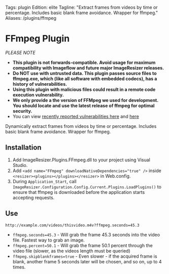 Tags: plugin
Edition: elite
Tagline: "Extract frames from videos by time or percentage. Includes basic blank frame avoidance. Wrapper for ffmpeg."
Aliases: /plugins/ffmpeg


# FFmpeg Plugin


*PLEASE NOTE*
* **This plugin is not forwards-compatible. Avoid usage for maximum compatibility with Imageflow and future major ImageResizer releases.**
* **Do NOT use with untrusted data. This plugin passes source files to ffmpeg.exe, which (like all software with embedded codecs), has a history of vulnerabilities.**
* **Using this plugin with malicious files could result in a remote code execution vulnerability.**
* **We only provide a the version of FFMpeg we used for development. You should locate and use the latest release of ffmpeg for optimal security.**
* You can view [recently reported vulnerabilities here](https://cve.mitre.org/cgi-bin/cvekey.cgi?keyword=ffmpeg) and [here](https://web.nvd.nist.gov/view/vuln/search-results?query=ffmpeg&search_type=all&cves=on)



Dynamically extract frames from videos by time or percentage. Includes basic blank frame avoidance. Wrapper for ffmpeg.

## Installation

1. Add ImageResizer.Plugins.FFmpeg.dll to your project using Visual Studio. 
2. Add `<add name="FFmpeg" downloadNativeDependencies="true" />` inside `<resizer><plugins></plugins></resizer>` in Web.config.
3. During `Application_Start`, call  `ImageResizer.Configuration.Config.Current.Plugins.LoadPlugins()` to ensure that ffmpeg is downloaded before the application starts accepting requests.

## Use

`http://example.com/videos/thisvideo.m4v?ffmpeg.seconds=45.3`

* `ffmpeg.seconds=45.3` - Will grab the frame 45.3 seconds into the video file. Fastest way to grab an image.
* `ffmpeg.percent=50.1` - Will grab the frame 50.1 percent through the video file (slower, as the videos length must be queried)
* `ffmpeg.skipblankframes=true` - Even slower - if the acquired frame is blank, another frame 5 seconds later will be chosen, and so on, up to 4 times. 
